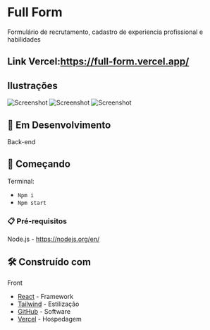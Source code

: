 # Full Form

Formulário de recrutamento, cadastro de experiencia profissional e habilidades

## Link Vercel:https://full-form.vercel.app/

## Ilustrações

![Screenshot](https://user-images.githubusercontent.com/90703690/187340180-86d87249-275e-4e0c-a4d5-8fceb34e6ffe.png)
![Screenshot](https://user-images.githubusercontent.com/90703690/187340321-061cd1eb-7d94-460d-aca4-9deff71cb64e.png)
![Screenshot](https://user-images.githubusercontent.com/90703690/187340394-b9d5f339-8536-461d-8d68-08bcb8176010.png)

## 🚧 Em Desenvolvimento

Back-end

## 🚀 Começando

Terminal:

- `Npm i`
- `Npm start`

### 📋 Pré-requisitos

Node.js - https://nodejs.org/en/

## 🛠️ Construído com

Front
* [React](https://pt-br.reactjs.org/) - Framework 
* [Tailwind](https://tailwindcss.com/) - Estilização
* [GitHub](https://github.com/) - Software
* [Vercel](https://vercel.com) - Hospedagem
